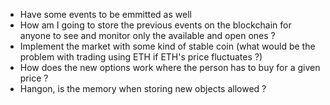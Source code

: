 -   Have some events to be emmitted as well
-   How am I going to store the previous events on the blockchain for anyone to see and monitor only the available and open ones ?
-   Implement the market with some kind of stable coin (what would be the problem with trading using ETH if ETH's price fluctuates ?)
-   How does the new options work where the person has to buy for a given price ?
-   Hangon, is the memory when storing new objects allowed ?
